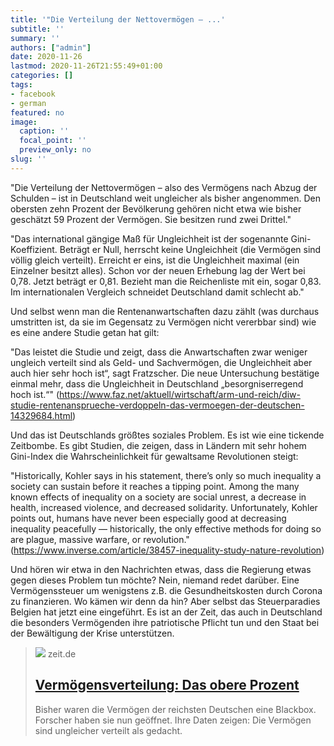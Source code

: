 ```yaml
---
title: '"Die Verteilung der Nettovermögen – ...'
subtitle: ''
summary: ''
authors: ["admin"]
date: 2020-11-26
lastmod: 2020-11-26T21:55:49+01:00
categories: []
tags:
- facebook
- german
featured: no
image:
  caption: ''
  focal_point: ''
  preview_only: no
slug: ''
---
```

"Die Verteilung der Nettovermögen – also des Vermögens nach Abzug der Schulden – ist in Deutschland weit ungleicher als bisher angenommen. Den obersten zehn Prozent der Bevölkerung gehören nicht etwa wie bisher geschätzt 59 Prozent der Vermögen. Sie besitzen rund zwei Drittel."

"Das international gängige Maß für Ungleichheit ist der sogenannte Gini-Koeffizient. Beträgt er Null, herrscht keine Ungleichheit (die Vermögen sind völlig gleich verteilt). Erreicht er eins, ist die Ungleichheit maximal (ein Einzelner besitzt alles). Schon vor der neuen Erhebung lag der Wert bei 0,78. Jetzt beträgt er 0,81. Bezieht man die Reichenliste mit ein, sogar 0,83. Im internationalen Vergleich schneidet Deutschland damit schlecht ab."

Und selbst wenn man die Rentenanwartschaften dazu zählt (was durchaus umstritten ist, da sie im Gegensatz zu Vermögen nicht vererbbar sind) wie es eine andere Studie getan hat gilt: 

"Das leistet die Studie und zeigt, dass die Anwartschaften zwar weniger ungleich verteilt sind als Geld- und Sachvermögen, die Ungleichheit aber auch hier sehr hoch ist“, sagt Fratzscher. Die neue Untersuchung bestätige einmal mehr, dass die Ungleichheit in Deutschland „besorgniserregend hoch ist.“" (https://www.faz.net/aktuell/wirtschaft/arm-und-reich/diw-studie-rentenansprueche-verdoppeln-das-vermoegen-der-deutschen-14329684.html)

Und das ist Deutschlands größtes soziales Problem. Es ist wie eine tickende Zeitbombe. Es gibt Studien, die zeigen, dass in Ländern mit sehr hohem Gini-Index die Wahrscheinlichkeit für gewaltsame Revolutionen steigt:

"Historically, Kohler says in his statement, there’s only so much inequality a society can sustain before it reaches a tipping point. Among the many known effects of inequality on a society are social unrest, a decrease in health, increased violence, and decreased solidarity. Unfortunately, Kohler points out, humans have never been especially good at decreasing inequality peacefully — historically, the only effective methods for doing so are plague, massive warfare, or revolution." (https://www.inverse.com/article/38457-inequality-study-nature-revolution)

Und hören wir etwa in den Nachrichten etwas, dass die Regierung etwas gegen dieses Problem tun möchte? Nein, niemand redet darüber. Eine Vermögenssteuer um wenigstens z.B. die Gesundheitskosten durch Corona zu finanzieren. Wo kämen wir denn da hin? Aber selbst das Steuerparadies Belgien hat jetzt eine eingeführt. Es ist an der Zeit, das auch in Deutschland die besonders Vermögenden ihre patriotische Pflicht tun und den Staat bei der Bewältigung der Krise unterstützen.
> [![](https://img.zeit.de/wirtschaft/2020-07/vermoegensverteilung-deutschland-diw-studie/wide__1300x731)](https://www.zeit.de/wirtschaft/2020-07/vermoegensverteilung-deutschland-diw-studie-ungleichheit)
> zeit.de
> ## [Vermögensverteilung: Das obere Prozent](https://www.zeit.de/wirtschaft/2020-07/vermoegensverteilung-deutschland-diw-studie-ungleichheit)
>
>Bisher waren die Vermögen der reichsten Deutschen eine Blackbox. Forscher haben sie nun geöffnet. Ihre Daten zeigen: Die Vermögen sind ungleicher verteilt als gedacht.



